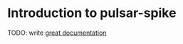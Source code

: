 # Introduction to pulsar-spike

TODO: write [great documentation](http://jacobian.org/writing/what-to-write/)
